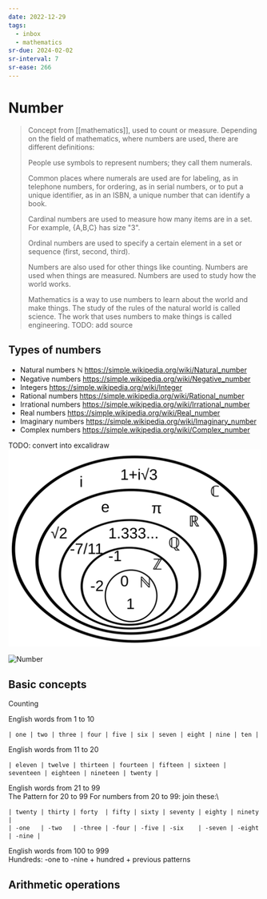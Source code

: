 ```yaml
---
date: 2022-12-29
tags:
  - inbox
  - mathematics
sr-due: 2024-02-02
sr-interval: 7
sr-ease: 266
---
```

# Number

> Concept from [[mathematics]], used to count or measure. Depending
> on the field of mathematics, where numbers are used, there are different
> definitions:
>
> People use symbols to represent numbers; they call them numerals.
>
> Common places where numerals are used are for labeling, as in telephone
> numbers, for ordering, as in serial numbers, or to put a unique identifier, as
> in an ISBN, a unique number that can identify a book.
>
> Cardinal numbers are used to measure how many items are in a set. For example,
> {A,B,C} has size "3".
>
> Ordinal numbers are used to specify a certain element in a set or sequence
> (first, second, third).
>
> Numbers are also used for other things like counting. Numbers are used when
> things are measured. Numbers are used to study how the world works.
>
> Mathematics is a way to use numbers to learn about the world and make things.
> The study of the rules of the natural world is called science. The work that
> uses numbers to make things is called engineering.
TODO: add source

## Types of numbers

- Natural numbers $\mathbb{N}$ https://simple.wikipedia.org/wiki/Natural_number
- Negative numbers https://simple.wikipedia.org/wiki/Negative_number
- Integers https://simple.wikipedia.org/wiki/Integer
- Rational numbers https://simple.wikipedia.org/wiki/Rational_number
- Irrational numbers https://simple.wikipedia.org/wiki/Irrational_number
- Real numbers https://simple.wikipedia.org/wiki/Real_number
- Imaginary numbers https://simple.wikipedia.org/wiki/Imaginary_number
- Complex numbers https://simple.wikipedia.org/wiki/Complex_number

TODO: convert into excalidraw
![Number](img/NumberSetinC.svg)

![Number](img/Diagramma_di_Venn_dei_numeri.svg)

## Basic concepts

Counting

English words from 1 to 10
&#10;<br>
```
| one | two | three | four | five | six | seven | eight | nine | ten |
```

English words from 11 to 20
&#10;<br>
```
| eleven | twelve | thirteen | fourteen | fifteen | sixteen | seventeen | eighteen | nineteen | twenty |
```

English words from 21 to 99
&#10;<br>
The Pattern for 20 to 99 For numbers from 20 to 99: join these:\
```
| twenty | thirty | forty  | fifty | sixty | seventy | eighty | ninety |
| -one   | -two   | -three | -four | -five | -six    | -seven | -eight | -nine |
```

English words from 100 to 999
&#10;<br>
Hundreds: -one to -nine + hundred + previous patterns

## Arithmetic operations
